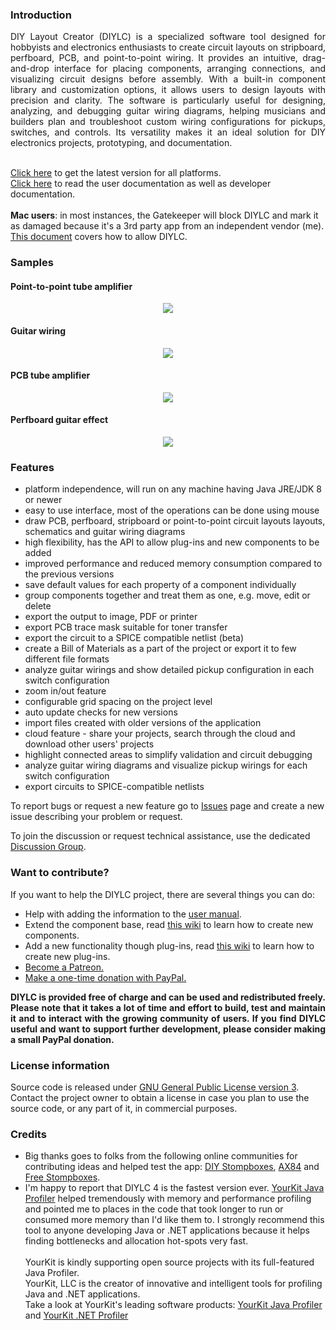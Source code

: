 <h3><a name="News"></a>Introduction<a href="#Introduction" class="section_anchor"></a></h3>
<p align="justify">
DIY Layout Creator (DIYLC) is a specialized software tool designed for hobbyists and electronics enthusiasts to create circuit layouts on stripboard, perfboard, PCB, and point-to-point wiring. It provides an intuitive, drag-and-drop interface for placing components, arranging connections, and visualizing circuit designs before assembly. With a built-in component library and customization options, it allows users to design layouts with precision and clarity. The software is particularly useful for designing, analyzing, and debugging guitar wiring diagrams, helping musicians and builders plan and troubleshoot custom wiring configurations for pickups, switches, and controls. Its versatility makes it an ideal solution for DIY electronics projects, prototyping, and documentation.</p>
<br>
<a href="https://github.com/bancika/diy-layout-creator/releases/latest">Click here</a> to get the latest version for all platforms.</a><br>
<a href="https://github.com/bancika/diy-layout-creator/tree/wiki">Click here</a> to read the user documentation as well as developer documentation.<br>
<br>
<b>Mac users</b>: in most instances, the Gatekeeper will block DIYLC and mark it as damaged because it's a 3rd party app from an independent vendor (me). <a href="[https://support.apple.com/en-us/HT202491](https://support.apple.com/kb/ph18657?locale=en_US)">This document</a> covers how to allow DIYLC.

<h3><a name="Samples"></a>Samples<a href="#Samples" class="section_anchor"></a></h3>

<h4>Point-to-point tube amplifier</h4>
<p align="center"><a href="http://diy-fever.com/wordpress/wp-content/gallery/diylc/slo.png" rel="nofollow"><img src="https://diy-fever.com/wordpress/wp-content/gallery/diylc/cache/slo.png-nggid041072-ngg0dyn-450x350-00f0w010c010r110f110r010t010.png"></a></p>
<h4>Guitar wiring</h4>
<p align="center"><a href="http://diy-fever.com/wordpress/wp-content/gallery/diylc/travelcaster.png" rel="nofollow"><img src="https://diy-fever.com/nextgen-image/1073/450x350/34b70d759e46422208d61e376b4633dc"></a></p>
<h4>PCB tube amplifier</h4>
<p align="center"><a href="http://diy-fever.com/wordpress/wp-content/gallery/diylc/iic.png" rel="nofollow"><img src="https://diy-fever.com/nextgen-image/1070/450x350/ccb592ec5828b6f5bc75e840438918f1"></a></p>
<h4>Perfboard guitar effect</h4>
<p align="center"><a href="http://diy-fever.com/wordpress/wp-content/gallery/diylc/split.png" rel="nofollow"><img src="https://diy-fever.com/nextgen-image/1069/450x350/358e43165de40e9c4043726c9efde4a7"></a></p>

<h3><a name="Key Features"></a>Features<a href="#Features" class="section_anchor"></a></h3>
<ul>
   <li>platform independence, will run on any machine having Java JRE/JDK 8 or newer </li>
   <li>easy to use interface, most of the operations can be done using mouse </li>
   <li>draw PCB, perfboard, stripboard or point-to-point circuit layouts layouts, schematics and guitar wiring diagrams </li>
   <li>high flexibility, has the API to allow plug-ins and new components to be added</li>
   <li>improved performance and reduced memory consumption compared to the previous versions </li>
   <li>save default values for each property of a component individually </li>
   <li>group components together and treat them as one, e.g. move, edit or delete </li>
   <li>export the output to image, PDF or printer </li>
   <li>export PCB trace mask suitable for toner transfer </li>
   <li>export the circuit to a SPICE compatible netlist (beta) </li>
   <li>create a Bill of Materials as a part of the project or export it to few different file formats </li>
   <li>analyze guitar wirings and show detailed pickup configuration in each switch configuration</li>
   <li>zoom in/out feature </li>
   <li>configurable grid spacing on the project level </li>
   <li>auto update checks for new versions </li>
   <li>import files created with older versions of the application </li>   
   <li>cloud feature - share your projects, search through the cloud and download other users' projects </li>
   <li>highlight connected areas to simplify validation and circuit debugging</li>
   <li>analyze guitar wiring diagrams and visualize pickup wirings for each switch configuration</li>
   <li>export circuits to SPICE-compatible netlists</li>
</ul>
<p>To report bugs or request a new feature go to <a href="https://github.com/bancika/diy-layout-creator/issues" rel="nofollow">Issues</a> page and create a new issue describing your problem or request. </p>
<p>To join the discussion or request technical assistance, use the dedicated <a href="http://groups.google.com/group/diy-layout-creator" rel="nofollow">Discussion Group</a>. </p>
<h3><a name="Want_to_contribute?"></a>Want to contribute?<a href="#Want_to_contribute?" class="section_anchor"></a></h3>
<p>If you want to help the DIYLC project, there are several things you can do: </p>
<ul>
   <li>Help with adding the information to the <a href="https://github.com/bancika/diy-layout-creator/blob/wiki/Manual.md">user manual</a>. </li>
   <li>Extend the component base, read <a href="https://github.com/bancika/diy-layout-creator/blob/wiki/ComponentAPI.md" rel="nofollow">this wiki</a> to learn how to create new components. </li>
   <li>Add a new functionality though plug-ins, read <a href="https://github.com/bancika/diy-layout-creator/blob/wiki/PluginAPI.md" rel="nofollow">this wiki</a> to learn how to create new plug-ins. </li>
   <li><a href="https://www.patreon.com/c/user?u=5213116">Become a Patreon.</a></li>
   <li><a href="https://www.paypal.com/cgi-bin/webscr?cmd=_s-xclick&hosted_button_id=U6GLS8HLTSU88">Make a one-time donation with PayPal.</a></li>
</ul>
<p align="justify"><strong>DIYLC is provided free of charge and can be used and redistributed freely. Please note that it takes a lot of time and effort to build, test and maintain it and to interact with the growing community of users. If you find DIYLC useful and want to support further development, please consider making a small PayPal donation.</strong></p>
<!--<p align="center"><a href="https://www.paypal.com/cgi-bin/webscr?cmd=_s-xclick&hosted_button_id=U6GLS8HLTSU88" rel="nofollow"><img src="https://www.paypal.com/en_US/i/btn/btn_donateCC_LG.gif"></a> </p>-->
<h3><a name="License_information"></a>License information<a href="#License_information" class="section_anchor"></a></h3>
<p>Source code is released under <a href="https://www.gnu.org/licenses/gpl-3.0.txt">GNU General Public License version 3</a>. Contact the project owner to obtain a license in case you plan to use the source code, or any part of it, in commercial purposes. </p>
<p></p>
<h3><a name="Credits"></a>Credits<a href="#Credits" class="section_anchor"></a></h3>
<ul>
   <li>Big thanks goes to folks from the following online communities for contributing ideas and helped test the app: <a href="http://www.diystompboxes.com/smfforum/" rel="nofollow">DIY Stompboxes</a>, <a href="http://ax84.com/bbs" rel="nofollow">AX84</a> and <a href="http://freestompboxes.org" rel="nofollow">Free Stompboxes</a>. </li>
   <li>I'm happy to report that DIYLC 4 is the fastest version ever. <a href="http://www.yourkit.com/java/profiler/index.jsp" rel="nofollow">YourKit Java Profiler</a> helped tremendously with memory and performance profiling and pointed me to places in the code that took longer to run or consumed more memory than I'd like them to. I strongly recommend this tool to anyone developing Java or .NET applications because it helps finding bottlenecks and allocation hot-spots very fast.<br><br>YourKit is kindly supporting open source projects with its full-featured Java Profiler.<br>YourKit, LLC is the creator of innovative and intelligent tools for profiling Java and .NET applications.<br>Take a look at YourKit's leading software products: <a href="http://www.yourkit.com/java/profiler/index.jsp" rel="nofollow">YourKit Java Profiler</a> and <a href="http://www.yourkit.com/.net/profiler/index.jsp" rel="nofollow">YourKit .NET Profiler</a> </li>
</ul>
